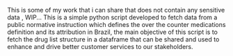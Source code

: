 This is some of my work that i can share that does not contain any sensitive data ,
WIP...
This is a simple python script developed to fetch data from a public normative instruction which defines the over the counter medications definition and its attribution in Brazil, the main objective of this script is to fetch the drug list structure in a dataframe that can be shared and used to enhance and drive better customer services to our stakeholders.
